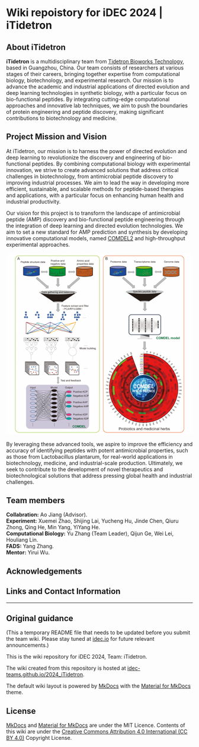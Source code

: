 # Wiki repoistory for iDEC 2024 | iTidetron
  
## About iTidetron  
**iTidetron** is a multidisciplinary team from [Tidetron Bioworks Technology](https://www.tidetronbio.com/en/), based in Guangzhou, China. Our team consists of researchers at various stages of their careers, bringing together expertise from computational biology, biotechnology, and experimental research. Our mission is to advance the academic and industrial applications of directed evolution and deep learning technologies in synthetic biology, with a particular focus on bio-functional peptides. By integrating cutting-edge computational approaches and innovative lab techniques, we aim to push the boundaries of protein engineering and peptide discovery, making significant contributions to biotechnology and medicine. 
  
## Project Mission and Vision
At iTidetron, our mission is to harness the power of directed evolution and deep learning to revolutionize the discovery and engineering of bio-functional peptides. By combining computational biology with experimental innovation, we strive to create advanced solutions that address critical challenges in biotechnology, from antimicrobial peptide discovery to improving industrial processes. We aim to lead the way in developing more efficient, sustainable, and scalable methods for peptide-based therapies and applications, with a particular focus on enhancing human health and industrial productivity.  

Our vision for this project is to transform the landscape of antimicrobial peptide (AMP) discovery and bio-functional peptide engineering through the integration of deep learning and directed evolution technologies. We aim to set a new standard for AMP prediction and synthesis by developing innovative computational models, named [COMDEL2](https://ai.tidetronbio.com:7782/COMDEL2.html) and high-throughput experimental approaches. 
  
<div align="center">
  <img src="docs/documentation/experiment_record/Fig1_COMDEL_application.png" alt="COMDEL2" />
</div>
  
By leveraging these advanced tools, we aspire to improve the efficiency and accuracy of identifying peptides with potent antimicrobial properties, such as those from Lactobacillus plantarum, for real-world applications in biotechnology, medicine, and industrial-scale production. Ultimately, we seek to contribute to the development of novel therapeutics and biotechnological solutions that address pressing global health and industrial challenges.
  
## Team members  
**Collabration:** Ao Jiang (Advisor).  
**Experiment:** Xuemei Zhao, Shijing Lai, Yucheng Hu, Jinde Chen, Qiuru Zhong, Qing He, Min Yang, YiYang He.  
**Computational Biology:** Yu Zhang (Team Leader), Qijun Ge, Wei Lei, Houliang Lin.  
**FADS:** Yang Zhang.  
**Mentor:** Yirui Wu.  

  
## Acknowledgements  

## Links and Contact Information

  
---

## Original guidance

(This a temporary README file that needs to be updated before you submit the team wiki. Please stay tuned at [idec.io](https://idec.io) for future relevant announcements.)

This is the wiki repository for iDEC 2024, Team: iTidetron.

The wiki created from this repository is hosted at [idec-teams.github.io/2024_iTidetron](https://idec-teams.github.io/2024_iTidetron).

The default wiki layout is powered by [MkDocs](http://mkdocs.org) with the [Material for MkDocs](https://squidfunk.github.io/mkdocs-material/) theme.

## License

[MkDocs](http://mkdocs.org) and [Material for MkDocs](https://squidfunk.github.io/mkdocs-material/) are under the MIT Licence. Contents of this wiki are under the [Creative Commons Attribution 4.0 International (CC BY 4.0)](https://creativecommons.org/licenses/by/4.0/legalcode) Copyright License.

